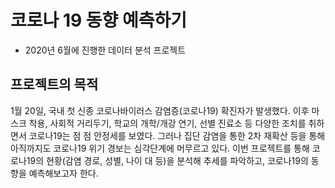 # 코로나 19 동향 예측하기

- 2020년 6월에 진행한 데이터 분석 프로젝트

## 프로젝트의 목적
1월 20일, 국내 첫 신종 코로나바이러스 감염증(코로나19) 확진자가 발생했다. 이후 마스크 착용, 사회적 거리두기, 학교의 개학/개강 연기, 선별 진료소 등 다양한 조치를 취하면서 코로나19는 점 점 안정세를 보였다. 그러나 집단 감염을 통한 2차 재확산 등을 통해 아직까지도 코로나19 위기 경보는 심각단계에 머무르고 있다. 이번 프로젝트를 통해 코로나19의 현황(감염 경로, 성별, 나이 대 등)을 분석해 추세를 파악하고, 코로나19의 동향을 예측해보고자 한다. 
